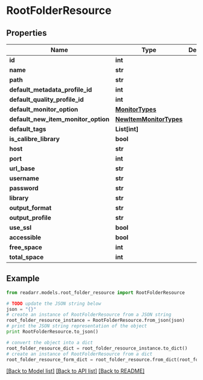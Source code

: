 # RootFolderResource


## Properties
Name | Type | Description | Notes
------------ | ------------- | ------------- | -------------
**id** | **int** |  | [optional] 
**name** | **str** |  | [optional] 
**path** | **str** |  | [optional] 
**default_metadata_profile_id** | **int** |  | [optional] 
**default_quality_profile_id** | **int** |  | [optional] 
**default_monitor_option** | [**MonitorTypes**](MonitorTypes.md) |  | [optional] 
**default_new_item_monitor_option** | [**NewItemMonitorTypes**](NewItemMonitorTypes.md) |  | [optional] 
**default_tags** | **List[int]** |  | [optional] 
**is_calibre_library** | **bool** |  | [optional] 
**host** | **str** |  | [optional] 
**port** | **int** |  | [optional] 
**url_base** | **str** |  | [optional] 
**username** | **str** |  | [optional] 
**password** | **str** |  | [optional] 
**library** | **str** |  | [optional] 
**output_format** | **str** |  | [optional] 
**output_profile** | **str** |  | [optional] 
**use_ssl** | **bool** |  | [optional] 
**accessible** | **bool** |  | [optional] 
**free_space** | **int** |  | [optional] 
**total_space** | **int** |  | [optional] 

## Example

```python
from readarr.models.root_folder_resource import RootFolderResource

# TODO update the JSON string below
json = "{}"
# create an instance of RootFolderResource from a JSON string
root_folder_resource_instance = RootFolderResource.from_json(json)
# print the JSON string representation of the object
print RootFolderResource.to_json()

# convert the object into a dict
root_folder_resource_dict = root_folder_resource_instance.to_dict()
# create an instance of RootFolderResource from a dict
root_folder_resource_form_dict = root_folder_resource.from_dict(root_folder_resource_dict)
```
[[Back to Model list]](../README.md#documentation-for-models) [[Back to API list]](../README.md#documentation-for-api-endpoints) [[Back to README]](../README.md)


